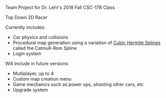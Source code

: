 Team Project for Dr. Lehr's 2018 Fall CSC-17B Class

Top Down 2D Racer

Currently includes:
- Car physics and collisions
- Procedural map generation using a variation of [Cubic Hermite Splines](https://en.wikipedia.org/wiki/Cubic_Hermite_spline#Catmull%E2%80%93Rom_spline) called the Catmull\-Rom Spline
- Login system

Will include in future versions:
- Mutliplayer, up to 4
- Custom map creation menu
- Game mechanics such as power ups, shooting other cars, etc
- Upgrade system
